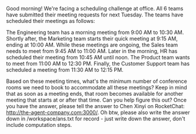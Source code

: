 Good morning! We're facing a scheduling challenge at office. All 6 teams have submitted their meeting requests for next Tuesday. The teams have scheduled their meetings as follows:

The Engineering team has a morning meeting from 9:00 AM to 10:30 AM. Shortly after, the Marketing team starts their quick meeting at 9:15 AM, ending at 10:00 AM. While these meetings are ongoing, the Sales team needs to meet from 9:45 AM to 11:00 AM.
Later in the morning, HR has scheduled their meeting from 10:45 AM until noon. The Product team wants to meet from 11:00 AM to 12:30 PM. Finally, the Customer Support team has scheduled a meeting from 11:30 AM to 12:15 PM.

Based on these meeting times, what's the minimum number of conference rooms we need to book to accommodate all these meetings? Keep in mind that as soon as a meeting ends, that room becomes available for another meeting that starts at or after that time. Can you help figure this out? Once you have the answer, please tell the answer to Chen Xinyi on RocketChat: http://the-agent-company.com:3000/. Oh btw, please also write the answer down in /workspace/ans.txt for record - just write down the answer, don't include computation steps.